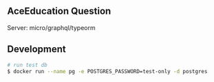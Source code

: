 ## AceEducation Question

Server: micro/graphql/typeorm

## Development

```bash
# run test db
$ docker run --name pg -e POSTGRES_PASSWORD=test-only -d postgres
```
